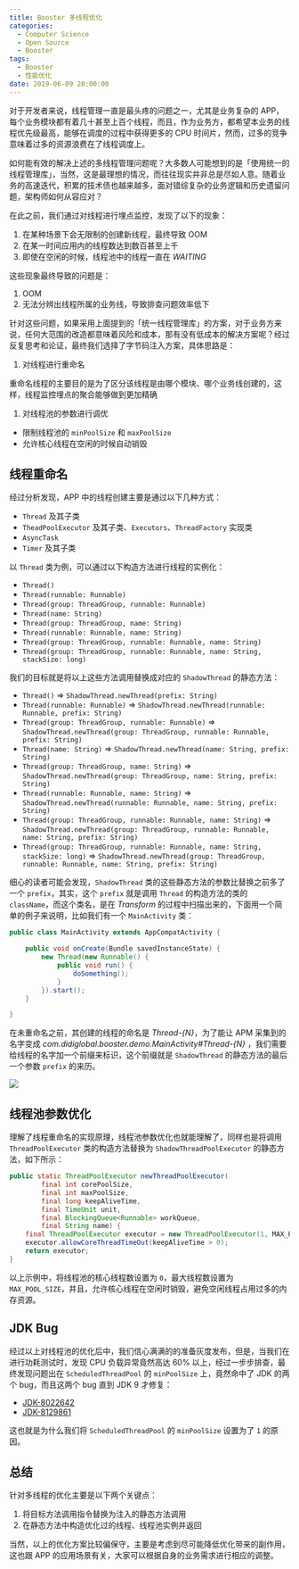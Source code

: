 ```yaml
---
title: Booster 多线程优化
categories:
  - Computer Science
  - Open Source
  - Booster
tags:
  - Booster
  - 性能优化
date: 2019-06-09 20:00:00
---
```


对于开发者来说，线程管理一直是最头疼的问题之一，尤其是业务复杂的 APP，每个业务模块都有着几十甚至上百个线程，而且，作为业务方，都希望本业务的线程优先级最高，能够在调度的过程中获得更多的 CPU 时间片，然而，过多的竞争意味着过多的资源浪费在了线程调度上。

如何能有效的解决上述的多线程管理问题呢？大多数人可能想到的是「使用统一的线程管理库」，当然，这是最理想的情况，而往往现实并非总是尽如人意。随着业务的高速迭代，积累的技术债也越来越多，面对错综复杂的业务逻辑和历史遗留问题，架构师如何从容应对？

在此之前，我们通过对线程进行埋点监控，发现了以下的现象：

1. 在某种场景下会无限制的创建新线程，最终导致 OOM
1. 在某一时间应用内的线程数达到数百甚至上千
1. 即使在空闲的时候，线程池中的线程一直在 *WAITING*

这些现象最终导致的问题是：

1. OOM
1. 无法分辨出线程所属的业务线，导致排查问题效率低下

针对这些问题，如果采用上面提到的「统一线程管理库」的方案，对于业务方来说，任何大范围的改造都意味着风险和成本，那有没有低成本的解决方案呢？经过反复思考和论证，最终我们选择了字节码注入方案，具体思路是：

1. 对线程进行重命名

  重命名线程的主要目的是为了区分该线程是由哪个模块、哪个业务线创建的，这样，线程监控埋点的聚合能够做到更加精确

1. 对线程池的参数进行调优

  - 限制线程池的 `minPoolSize` 和 `maxPoolSize`
  - 允许核心线程在空闲的时候自动销毁

## 线程重命名

经过分析发现，APP 中的线程创建主要是通过以下几种方式：

- `Thread` 及其子类
- `TheadPoolExecutor` 及其子类、`Executors`、`ThreadFactory` 实现类
- `AsyncTask`
- `Timer` 及其子类

以 `Thread` 类为例，可以通过以下构造方法进行线程的实例化：

- `Thread()`
- `Thread(runnable: Runnable)`
- `Thread(group: ThreadGroup, runnable: Runnable)`
- `Thread(name: String)`
- `Thread(group: ThreadGroup, name: String)`
- `Thread(runnable: Runnable, name: String)`
- `Thread(group: ThreadGroup, runnable: Runnable, name: String)`
- `Thread(group: ThreadGroup, runnable: Runnable, name: String, stackSize: long)`

我们的目标就是将以上这些方法调用替换成对应的 `ShadowThread` 的静态方法：

- `Thread()` => `ShadowThread.newThread(prefix: String)`
- `Thread(runnable: Runnable)` => `ShadowThread.newThread(runnable: Runnable, prefix: String)`
- `Thread(group: ThreadGroup, runnable: Runnable)` => `ShadowThread.newThread(group: ThreadGroup, runnable: Runnable, prefix: String)`
- `Thread(name: String)` => `ShadowThread.newThread(name: String, prefix: String)`
- `Thread(group: ThreadGroup, name: String)` => `ShadowThread.newThread(group: ThreadGroup, name: String, prefix: String)`
- `Thread(runnable: Runnable, name: String)` => `ShadowThread.newThread(runnable: Runnable, name: String, prefix: String)`
- `Thread(group: ThreadGroup, runnable: Runnable, name: String)` => `ShadowThread.newThread(group: ThreadGroup, runnable: Runnable, name: String, prefix: String)`
- `Thread(group: ThreadGroup, runnable: Runnable, name: String, stackSize: long)` => `ShadowThread.newThread(group: ThreadGroup, runnable: Runnable, name: String, prefix: String)`

细心的读者可能会发现，`ShadowThread` 类的这些静态方法的参数比替换之前多了一个 `prefix`，其实，这个 `prefix` 就是调用 `Thread` 的构造方法的类的 `className`，而这个类名，是在 *Transform* 的过程中扫描出来的，下面用一个简单的例子来说明，比如我们有一个 `MainActivity` 类：

```java
public class MainActivity extends AppCompatActivity {

    public void onCreate(Bundle savedInstanceState) {
        new Thread(new Runnable() {
            public void run() {
                doSomething();
            }
        }).start();
    }

}

```

在未重命名之前，其创建的线程的命名是 *Thread-{N}*，为了能让 APM 采集到的名字变成 *com.didiglobal.booster.demo.MainActivity#Thread-{N}* ，我们需要给线程的名字加一个前缀来标识，这个前缀就是 `ShadowThread` 的静态方法的最后一个参数 `prefix` 的来历。

![](https://github.com/didi/booster/blob/master/assets/screenshot-booster-transform-thread.png?raw=true)

## 线程池参数优化

理解了线程重命名的实现原理，线程池参数优化也就能理解了，同样也是将调用 `ThreadPoolExecutor` 类的构造方法替换为 `ShadowThreadPoolExecutor` 的静态方法，如下所示：

```java
public static ThreadPoolExecutor newThreadPoolExecutor(
        final int corePoolSize,
        final int maxPoolSize,
        final long keepAliveTime,
        final TimeUnit unit,
        final BlockingQueue<Runnable> workQueue,
        final String name) {
    final ThreadPoolExecutor executor = new ThreadPoolExecutor(1, MAX_POOL_SIZE, keepAliveTime, unit, workQueue, new NamedThreadFactory(name));
    executor.allowCoreThreadTimeOut(keepAliveTime > 0);
    return executor;
}
```

以上示例中，将线程池的核心线程数设置为 `0`，最大线程数设置为 `MAX_POOL_SIZE`，并且，允许核心线程在空闲时销毁，避免空闲线程占用过多的内存资源。

## JDK Bug

经过以上对线程池的优化后中，我们信心满满的的准备灰度发布，但是，当我们在进行功耗测试时，发现 CPU 负载异常竟然高达 60% 以上，经过一步步排查，最终发现问题出在 `ScheduledThreadPool` 的 `minPoolSize` 上，竟然命中了 JDK 的两个 bug，而且这两个 bug 直到 JDK 9 才修复：

- [JDK-8022642](https://bugs.openjdk.java.net/browse/JDK-8022642)
- [JDK-8129861](https://bugs.openjdk.java.net/browse/JDK-8129861)

这也就是为什么我们将 `ScheduledThreadPool` 的 `minPoolSize` 设置为了 `1` 的原因。

## 总结

针对多线程的优化主要是以下两个关键点：

1. 将目标方法调用指令替换为注入的静态方法调用
1. 在静态方法中构造优化过的线程、线程池实例并返回

当然，以上的优化方案比较偏保守，主要是考虑到尽可能降低优化带来的副作用，这也跟 APP 的应用场景有关，大家可以根据自身的业务需求进行相应的调整。

